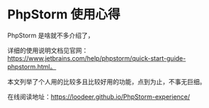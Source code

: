 # PhpStorm 使用心得



PhpStorm 是啥就不多介绍了，

详细的使用说明文档见官网：https://www.jetbrains.com/help/phpstorm/quick-start-guide-phpstorm.html。

本文列举了个人用的比较多且比较好用的功能，点到为止，不事无巨细。



在线阅读地址：https://loodeer.github.io/PhpStorm-experience/

